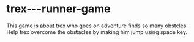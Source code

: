 # trex---runner-game
This game is about trex who goes on adventure finds so many obstcles. Help trex overcome the obstacles by making him jump using space key.
